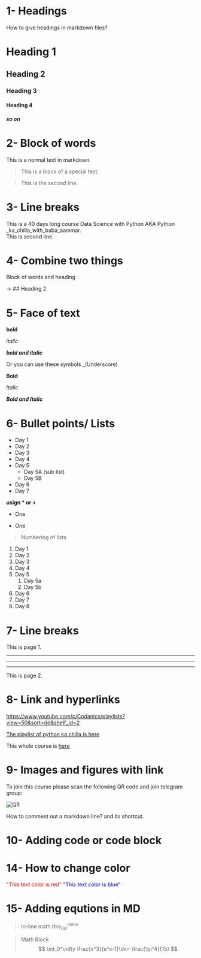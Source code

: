 # 1- Headings
How to give headings in markdown files?
# Heading 1 
## Heading 2
### Heading 3
#### Heading 4
##### so on

# 2- Block of words


This is a normal text in markdown.

>This is a block of a special text.

>This is the second line.

# 3- Line breaks

This is a 40 days long course Data Science with Python AKA
Python _ka_chilla_with_baba_aammar.\
This is second line.


# 4- Combine two things

Block of words and heading

-> ## Heading 2

# 5- Face of text

**bold**

*italic*

***bold and italic***

Or you can use these symbols
_(Underscore)

__Bold__

_Italic_

___Bold and Italic___


# 6- Bullet points/ Lists

- Day 1
- Day 2
- Day 3
- Day 4
- Day 5
    - Day 5A (sub list)
    - Day 5B
- Day 6
- Day 7

**usign * or +**

* One
+ One


> Numbering of lists

1. Day 1
2. Day 2
3. Day 3
4. Day 4
5. Day 5
    1. Day 5a
    2. Day 5b
6. Day 6
7. Day 7
8. Day 8

# 7- Line breaks

This is page 1.

---
___

***
This is page 2.



# 8- Link and hyperlinks

https://www.youtube.com/c/Codanics/playlists?view=50&sort=dd&shelf_id=2


[The playlist of python ka chilla is here](https://www.youtube.com/c/Codanics/playlists?view=50&sort=dd&shelf_id=2)


[Codanics]:https://www.youtube.com/c/Codanics/playlists?view=50&sort=dd&shelf_id=2

This whole course is [here][Codanics]


# 9- Images and figures with link

To join this course please scan the following QR code and join telegram group:


![QR](qr.png)

How to comment out a markdown line? and its shortcut.

[comment]: # (This is a comment)

[//]: # (Yet another comment)

# 10- Adding code or code block



# 14- How to change color

<span style="color:red">
"This text color is red"
</span>

<span style="color:blue">
"This text color is blue"
</span>

# 15- Adding equtions in MD

> In-line math
$this_(is)^{inline}$

> Math Block
$$
\int_0^\infty \frac{x^3}{e^x-1}\dx= \frac{\pi^4}{15}
$$